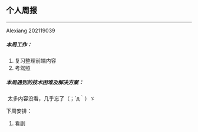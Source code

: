 ## 个人周报

***

Alexiang 202119039

##### 本周工作：

1. 复习整理前端内容
1. 考驾照

##### 本周遇到的技术困难及解决方案：

​	太多内容没看，几乎忘了（；´д｀）ゞ

下周安排：

1. 看剧